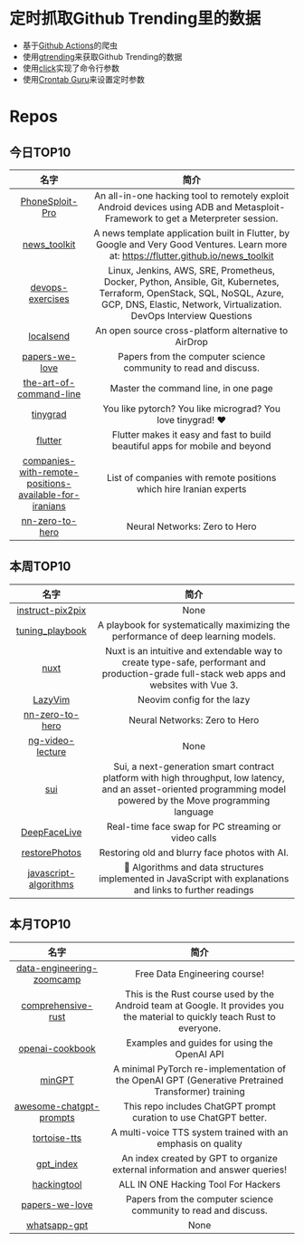 # 定时抓取Github Trending里的数据
* 基于[Github Actions](https://docs.github.com/en/actions)的爬虫
* 使用[gtrending](https://github.com/hedythedev/gtrending)来获取Github Trending的数据
* 使用[click](https://github.com/pallets/click)实现了命令行参数
* 使用[Crontab Guru](https://crontab.guru/)来设置定时参数

# Repos
## 今日TOP10 
<!-- START OF DAILY_TOP10_REPOS -->
| 名字 | 简介 |
| :----: | :----: |
| [PhoneSploit-Pro](https://github.com/AzeemIdrisi/PhoneSploit-Pro) | An all-in-one hacking tool to remotely exploit Android devices using ADB and Metasploit-Framework to get a Meterpreter session. |
| [news_toolkit](https://github.com/flutter/news_toolkit) | A news template application built in Flutter, by Google and Very Good Ventures. Learn more at: https://flutter.github.io/news_toolkit |
| [devops-exercises](https://github.com/bregman-arie/devops-exercises) | Linux, Jenkins, AWS, SRE, Prometheus, Docker, Python, Ansible, Git, Kubernetes, Terraform, OpenStack, SQL, NoSQL, Azure, GCP, DNS, Elastic, Network, Virtualization. DevOps Interview Questions |
| [localsend](https://github.com/localsend/localsend) | An open source cross-platform alternative to AirDrop |
| [papers-we-love](https://github.com/papers-we-love/papers-we-love) | Papers from the computer science community to read and discuss. |
| [the-art-of-command-line](https://github.com/jlevy/the-art-of-command-line) | Master the command line, in one page |
| [tinygrad](https://github.com/geohot/tinygrad) | You like pytorch? You like micrograd? You love tinygrad! ❤️ |
| [flutter](https://github.com/flutter/flutter) | Flutter makes it easy and fast to build beautiful apps for mobile and beyond |
| [companies-with-remote-positions-available-for-iranians](https://github.com/komeilmehranfar/companies-with-remote-positions-available-for-iranians) | List of companies with remote positions which hire Iranian experts |
| [nn-zero-to-hero](https://github.com/karpathy/nn-zero-to-hero) | Neural Networks: Zero to Hero |
<!-- END OF DAILY_TOP10_REPOS -->

## 本周TOP10
<!-- START OF WEEKLY_TOP10_REPOS -->
| 名字 | 简介 |
| :----: | :----: |
| [instruct-pix2pix](https://github.com/timothybrooks/instruct-pix2pix) | None |
| [tuning_playbook](https://github.com/google-research/tuning_playbook) | A playbook for systematically maximizing the performance of deep learning models. |
| [nuxt](https://github.com/nuxt/nuxt) | Nuxt is an intuitive and extendable way to create type-safe, performant and production-grade full-stack web apps and websites with Vue 3. |
| [LazyVim](https://github.com/LazyVim/LazyVim) | Neovim config for the lazy |
| [nn-zero-to-hero](https://github.com/karpathy/nn-zero-to-hero) | Neural Networks: Zero to Hero |
| [ng-video-lecture](https://github.com/karpathy/ng-video-lecture) | None |
| [sui](https://github.com/MystenLabs/sui) | Sui, a next-generation smart contract platform with high throughput, low latency, and an asset-oriented programming model powered by the Move programming language |
| [DeepFaceLive](https://github.com/iperov/DeepFaceLive) | Real-time face swap for PC streaming or video calls |
| [restorePhotos](https://github.com/Nutlope/restorePhotos) | Restoring old and blurry face photos with AI. |
| [javascript-algorithms](https://github.com/trekhleb/javascript-algorithms) | 📝 Algorithms and data structures implemented in JavaScript with explanations and links to further readings |
<!-- END OF WEEKLY_TOP10_REPOS -->

## 本月TOP10
<!-- START OF MONTHLY_TOP10_REPOS -->
| 名字 | 简介 |
| :----: | :----: |
| [data-engineering-zoomcamp](https://github.com/DataTalksClub/data-engineering-zoomcamp) | Free Data Engineering course! |
| [comprehensive-rust](https://github.com/google/comprehensive-rust) | This is the Rust course used by the Android team at Google. It provides you the material to quickly teach Rust to everyone. |
| [openai-cookbook](https://github.com/openai/openai-cookbook) | Examples and guides for using the OpenAI API |
| [minGPT](https://github.com/karpathy/minGPT) | A minimal PyTorch re-implementation of the OpenAI GPT (Generative Pretrained Transformer) training |
| [awesome-chatgpt-prompts](https://github.com/f/awesome-chatgpt-prompts) | This repo includes ChatGPT prompt curation to use ChatGPT better. |
| [tortoise-tts](https://github.com/neonbjb/tortoise-tts) | A multi-voice TTS system trained with an emphasis on quality |
| [gpt_index](https://github.com/jerryjliu/gpt_index) | An index created by GPT to organize external information and answer queries! |
| [hackingtool](https://github.com/Z4nzu/hackingtool) | ALL IN ONE Hacking Tool For Hackers |
| [papers-we-love](https://github.com/papers-we-love/papers-we-love) | Papers from the computer science community to read and discuss. |
| [whatsapp-gpt](https://github.com/danielgross/whatsapp-gpt) | None |
<!-- END OF MONTHLY_TOP10_REPOS -->
